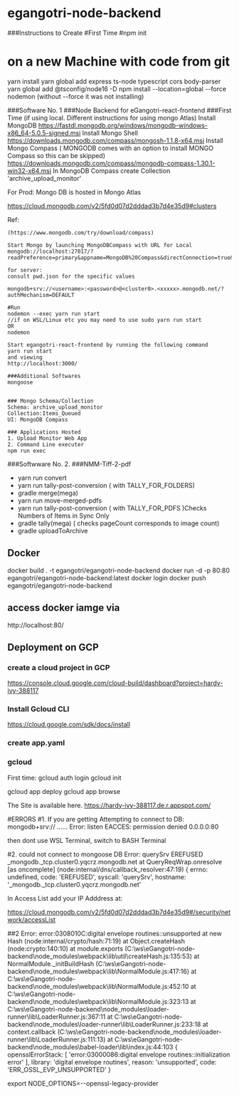 # egangotri-node-backend

###Instructions to Create
#First Time
#npm init

# on a new Machine with code from git
yarn install 
yarn global add express ts-node typescript cors body-parser
yarn global  add  @tsconfig/node16 -D
npm install --location=global --force nodemon
(without --force it was not installing)

###Software No. 1
###Node Backend for eGangotri-react-frontend
###First Time (if using local. Different instructions for using mongo Atlas)
Install MongoDB
    https://fastdl.mongodb.org/windows/mongodb-windows-x86_64-5.0.5-signed.msi
Install Mongo Shell
    https://downloads.mongodb.com/compass/mongosh-1.1.8-x64.msi
Install Mongo Compass ( MONGODB comes with an option to install MONGO Compass so 
    this can be skipped)
    https://downloads.mongodb.com/compass/mongodb-compass-1.30.1-win32-x64.msi
In MongoDB Compass create Collection 'archive_upload_monitor'

For Prod: Mongo DB is hosted in Mongo Atlas

https://cloud.mongodb.com/v2/5fd0d07d2dddad3b7d4e35d9#clusters

Ref:

    (https://www.mongodb.com/try/download/compass)

    Start Mongo by launching MongoDBCompass with URL for Local
    mongodb://localhost:27017/?readPreference=primary&appname=MongoDB%20Compass&directConnection=true&ssl=false
    
    for server:
    consult pwd.json for the specific values

    mongodb+srv://<username>:<password>@<cluster0>.<xxxxx>.mongodb.net/?authMechanism=DEFAULT
    
    #Run
    nodemon --exec yarn run start
    //if on WSL/Linux etc you may need to use sudo yarn run start
    OR
    nodemon 

    Start egangotri-react-frontend by running the following command
    yarn run start 
    and viewing
    http://localhost:3000/
    
    ###Additional Softwares
    mongoose


    ### Mongo Schema/Collection
    Schema: archive_upload_monitor
    Collection:Items_Queued
    UI: MongoDB Compass

    ### Applications Hosted
    1. Upload Monitor Web App
    2. Command Line executer
    npm run exec

###Softwware No. 2. 
###NMM-Tiff-2-pdf
 * yarn run convert
 * yarn run tally-post-conversion ( with TALLY_FOR_FOLDERS)
 * gradle merge(mega)
 * yarn run move-merged-pdfs
 * yarn run tally-post-conversion ( with TALLY_FOR_PDFS )Checks Numbers of Items in Sync Only
 * gradle tally(mega) ( checks pageCount corresponds to image count)
 * gradle uploadToArchive



## Docker
docker build . -t egangotri/egangotri-node-backend
docker run -d -p 80:80  egangotri/egangotri-node-backend:latest
docker login
docker push  egangotri/egangotri-node-backend
## access docker iamge via
http://localhost:80/


## Deployment on GCP
### create a cloud project in GCP
https://console.cloud.google.com/cloud-build/dashboard?project=hardy-ivy-388117

### Install Gcloud CLI
https://cloud.google.com/sdk/docs/install

### create app.yaml

### gcloud 

First time:
gcloud auth login
gcloud init


gcloud app deploy
gcloud app browse

The Site is available here.
https://hardy-ivy-388117.de.r.appspot.com/

#ERRORS
#1. If you are getting 
Attempting to connect to DB: mongodb+srv:// ......
Error: listen EACCES: permission denied 0.0.0.0:80

then dont use WSL Terminal, switch to BASH Terminal

#2. could not connect to mongoose DB
 Error: querySrv EREFUSED _mongodb._tcp.cluster0.yqcrz.mongodb.net
    at QueryReqWrap.onresolve [as oncomplete] (node:internal/dns/callback_resolver:47:19) {
  errno: undefined,
  code: 'EREFUSED',
  syscall: 'querySrv',
  hostname: '_mongodb._tcp.cluster0.yqcrz.mongodb.net'

In Access List add your IP Adddress at:

https://cloud.mongodb.com/v2/5fd0d07d2dddad3b7d4e35d9#/security/network/accessList

##2
Error: error:0308010C:digital envelope routines::unsupported
    at new Hash (node:internal/crypto/hash:71:19)
    at Object.createHash (node:crypto:140:10)
    at module.exports (C:\ws\eGangotri-node-backend\node_modules\webpack\lib\util\createHash.js:135:53)
    at NormalModule._initBuildHash (C:\ws\eGangotri-node-backend\node_modules\webpack\lib\NormalModule.js:417:16)
    at C:\ws\eGangotri-node-backend\node_modules\webpack\lib\NormalModule.js:452:10
    at C:\ws\eGangotri-node-backend\node_modules\webpack\lib\NormalModule.js:323:13
    at C:\ws\eGangotri-node-backend\node_modules\loader-runner\lib\LoaderRunner.js:367:11
    at C:\ws\eGangotri-node-backend\node_modules\loader-runner\lib\LoaderRunner.js:233:18
    at context.callback (C:\ws\eGangotri-node-backend\node_modules\loader-runner\lib\LoaderRunner.js:111:13)
    at C:\ws\eGangotri-node-backend\node_modules\babel-loader\lib\index.js:44:103 {
  opensslErrorStack: [ 'error:03000086:digital envelope routines::initialization error' ],
  library: 'digital envelope routines',
  reason: 'unsupported',
  code: 'ERR_OSSL_EVP_UNSUPPORTED'
}

export NODE_OPTIONS=--openssl-legacy-provider
